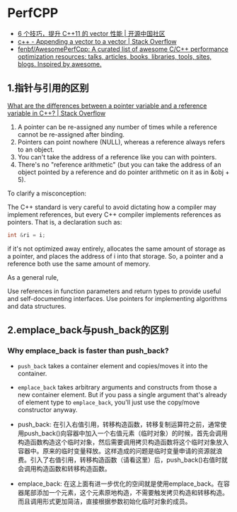 # PerfCPP

- [6 个技巧，提升 C++11 的 vector 性能 | 开源中国社区](https://www.oschina.net/translate/6-tips-supercharge-cpp-11-vector-performance?lang=chs&page=1#)
- [c++ - Appending a vector to a vector | Stack Overflow](https://stackoverflow.com/questions/2551775/appending-a-vector-to-a-vector)
- [fenbf/AwesomePerfCpp: A curated list of awesome C/C++ performance optimization resources: talks, articles, books, libraries, tools, sites, blogs. Inspired by awesome.](https://github.com/fenbf/AwesomePerfCpp)



## 1.指针与引用的区别  

[What are the differences between a pointer variable and a reference variable in C++? | Stack Overflow](https://stackoverflow.com/questions/57483/what-are-the-differences-between-a-pointer-variable-and-a-reference-variable-in?rq=1)

1. A pointer can be re-assigned any number of times while a reference cannot be re-assigned after binding.  
2. Pointers can point nowhere (NULL), whereas a reference always refers to an object.  
3. You can't take the address of a reference like you can with pointers.  
4. There's no "reference arithmetic" (but you can take the address of an object pointed by a reference and do pointer arithmetic on it as in &obj + 5).  

To clarify a misconception:

The C++ standard is very careful to avoid dictating how a compiler may implement references, but every C++ compiler implements references as pointers. That is, a declaration such as:
```cpp
int &ri = i;
```
if it's not optimized away entirely, allocates the same amount of storage as a pointer, and places the address of i into that storage.
So, a pointer and a reference both use the same amount of memory.

As a general rule,

Use references in function parameters and return types to provide useful and self-documenting interfaces.
Use pointers for implementing algorithms and data structures.

## 2.emplace_back与push_back的区别

### Why emplace_back is faster than push_back?

- `push_back` takes a container element and copies/moves it into the container.  
- `emplace_back` takes arbitrary arguments and constructs from those a new container element. But if you pass a single argument that's already of element type to `emplace_back`, you'll just use the copy/move constructor anyway.

- push_back: 在引入右值引用，转移构造函数，转移复制运算符之前，通常使用push_back()向容器中加入一个右值元素（临时对象）的时候，首先会调用构造函数构造这个临时对象，然后需要调用拷贝构造函数将这个临时对象放入容器中。原来的临时变量释放。这样造成的问题是临时变量申请的资源就浪费。引入了右值引用，转移构造函数（请看这里）后，push_back()右值时就会调用构造函数和转移构造函数。 

- emplace_back: 在这上面有进一步优化的空间就是使用emplace_back。在容器尾部添加一个元素，这个元素原地构造，不需要触发拷贝构造和转移构造。而且调用形式更加简洁，直接根据参数初始化临时对象的成员。 
